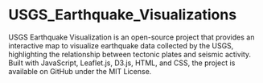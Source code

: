 # USGS_Earthquake_Visualizations
 USGS Earthquake Visualization is an open-source project that provides an interactive map to visualize earthquake data collected by the USGS, highlighting the relationship between tectonic plates and seismic activity. Built with JavaScript, Leaflet.js, D3.js, HTML, and CSS, the project is available on GitHub under the MIT License.
